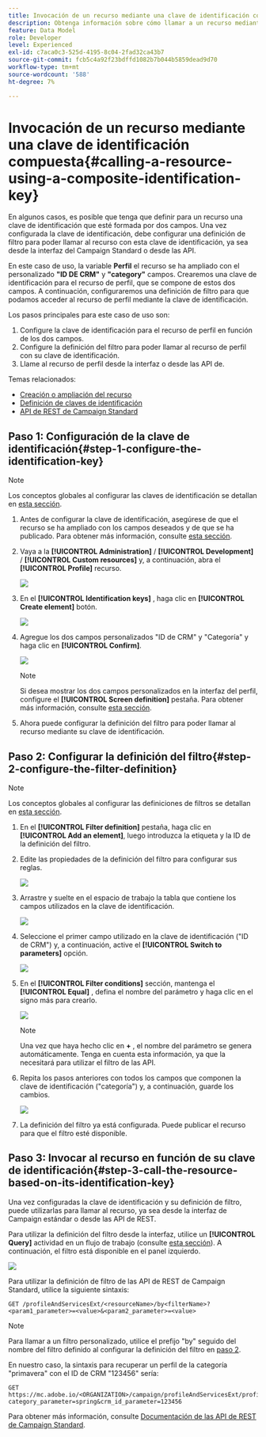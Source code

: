 ```yaml
---
title: Invocación de un recurso mediante una clave de identificación compuesta
description: Obtenga información sobre cómo llamar a un recurso mediante una clave de identificación compuesta
feature: Data Model
role: Developer
level: Experienced
exl-id: c7aca0c3-525d-4195-8c04-2fad32ca43b7
source-git-commit: fcb5c4a92f23bdffd1082b7b044b5859dead9d70
workflow-type: tm+mt
source-wordcount: '588'
ht-degree: 7%

---
```


# Invocación de un recurso mediante una clave de identificación compuesta{#calling-a-resource-using-a-composite-identification-key}

En algunos casos, es posible que tenga que definir para un recurso una clave de identificación que esté formada por dos campos. Una vez configurada la clave de identificación, debe configurar una definición de filtro para poder llamar al recurso con esta clave de identificación, ya sea desde la interfaz del Campaign Standard o desde las API.

En este caso de uso, la variable **Perfil** el recurso se ha ampliado con el personalizado **&quot;ID DE CRM&quot;** y **&quot;category&quot;** campos. Crearemos una clave de identificación para el recurso de perfil, que se compone de estos dos campos. A continuación, configuraremos una definición de filtro para que podamos acceder al recurso de perfil mediante la clave de identificación.

Los pasos principales para este caso de uso son:

1. Configure la clave de identificación para el recurso de perfil en función de los dos campos.
1. Configure la definición del filtro para poder llamar al recurso de perfil con su clave de identificación.
1. Llame al recurso de perfil desde la interfaz o desde las API de.

Temas relacionados:

* [Creación o ampliación del recurso](../../developing/using/creating-or-extending-the-resource.md)
* [Definición de claves de identificación](../../developing/using/configuring-the-resource-s-data-structure.md#defining-identification-keys)
* [API de REST de Campaign Standard](../../api/using/get-started-apis.md)

## Paso 1: Configuración de la clave de identificación{#step-1-configure-the-identification-key}

>[!NOTE]
> Los conceptos globales al configurar las claves de identificación se detallan en [esta sección](../../developing/using/configuring-the-resource-s-data-structure.md#defining-identification-keys).

1. Antes de configurar la clave de identificación, asegúrese de que el recurso se ha ampliado con los campos deseados y de que se ha publicado. Para obtener más información, consulte [esta sección](../../developing/using/creating-or-extending-the-resource.md).

1. Vaya a la **[!UICONTROL Administration]** / **[!UICONTROL Development]** / **[!UICONTROL Custom resources]** y, a continuación, abra el **[!UICONTROL Profile]** recurso.

   ![](assets/uc_idkey1.png)

1. En el **[!UICONTROL Identification keys]** , haga clic en **[!UICONTROL Create element]** botón.

   ![](assets/uc_idkey2.png)

1. Agregue los dos campos personalizados &quot;ID de CRM&quot; y &quot;Categoría&quot; y haga clic en **[!UICONTROL Confirm]**.

   ![](assets/uc_idkey3.png)

   >[!NOTE]
   > Si desea mostrar los dos campos personalizados en la interfaz del perfil, configure el **[!UICONTROL Screen definition]** pestaña. Para obtener más información, consulte [esta sección](../../developing/using/configuring-the-screen-definition.md).

1. Ahora puede configurar la definición del filtro para poder llamar al recurso mediante su clave de identificación.

## Paso 2: Configurar la definición del filtro{#step-2-configure-the-filter-definition}

>[!NOTE]
> Los conceptos globales al configurar las definiciones de filtros se detallan en [esta sección](../../developing/using/configuring-filter-definition.md).

1. En el **[!UICONTROL Filter definition]** pestaña, haga clic en **[!UICONTROL Add an element]**, luego introduzca la etiqueta y la ID de la definición del filtro.

1. Edite las propiedades de la definición del filtro para configurar sus reglas.

   ![](assets/uc_idkey4.png)

1. Arrastre y suelte en el espacio de trabajo la tabla que contiene los campos utilizados en la clave de identificación.

   ![](assets/uc_idkey5.png)

1. Seleccione el primer campo utilizado en la clave de identificación (&quot;ID de CRM&quot;) y, a continuación, active el **[!UICONTROL Switch to parameters]** opción.

   ![](assets/uc_idkey6.png)

1. En el **[!UICONTROL Filter conditions]** sección, mantenga el **[!UICONTROL Equal]** , defina el nombre del parámetro y haga clic en el signo más para crearlo.

   ![](assets/uc_idkey7.png)

   >[!NOTE]
   > Una vez que haya hecho clic en **+** , el nombre del parámetro se genera automáticamente. Tenga en cuenta esta información, ya que la necesitará para utilizar el filtro de las API.

1. Repita los pasos anteriores con todos los campos que componen la clave de identificación (&quot;categoría&quot;) y, a continuación, guarde los cambios.

   ![](assets/uc_idkey8.png)

1. La definición del filtro ya está configurada. Puede publicar el recurso para que el filtro esté disponible.

## Paso 3: Invocar al recurso en función de su clave de identificación{#step-3-call-the-resource-based-on-its-identification-key}

Una vez configuradas la clave de identificación y su definición de filtro, puede utilizarlas para llamar al recurso, ya sea desde la interfaz de Campaign estándar o desde las API de REST.

Para utilizar la definición del filtro desde la interfaz, utilice un **[!UICONTROL Query]** actividad en un flujo de trabajo (consulte [esta sección](../../automating/using/query.md)). A continuación, el filtro está disponible en el panel izquierdo.

![](assets/uc_idkey9.png)

Para utilizar la definición de filtro de las API de REST de Campaign Standard, utilice la siguiente sintaxis:

```
GET /profileAndServicesExt/<resourceName>/by<filterName>?<param1_parameter>=<value>&<param2_parameter>=<value>
```

>[!NOTE]
>Para llamar a un filtro personalizado, utilice el prefijo &quot;by&quot; seguido del nombre del filtro definido al configurar la definición del filtro en [paso 2](../../developing/using/uc-calling-resource-id-key.md#step-2-configure-the-filter-definition).

En nuestro caso, la sintaxis para recuperar un perfil de la categoría &quot;primavera&quot; con el ID de CRM &quot;123456&quot; sería:

```
GET https://mc.adobe.io/<ORGANIZATION>/campaign/profileAndServicesExt/profile/byidentification_key?category_parameter=spring&crm_id_parameter=123456
```

Para obtener más información, consulte [Documentación de las API de REST de Campaign Standard](../../api/using/filtering.md).
